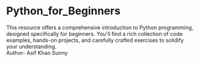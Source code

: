 # Python_for_Beginners
 This resource offers a comprehensive introduction to Python programming, designed specifically for beginners. You'll find a rich collection of code examples, hands-on projects, and carefully crafted exercises to solidify your understanding. 
<br>
Author- Asif Khan Sunny

